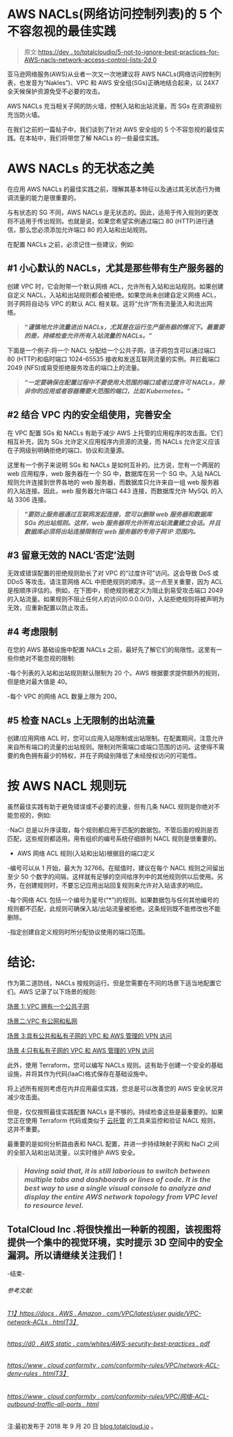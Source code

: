 # AWS NACLs(网络访问控制列表)的 5 个不容忽视的最佳实践

> 原文:[https://dev . to/totalcloudio/5-not-to-ignore-best-practices-for-AWS-nacls-network-access-control-lists-2d 0](https://dev.to/totalcloudio/5-not-to-ignore-best-practices-for-aws-nacls-network-access-control-lists---2dd0)

亚马逊网络服务(AWS)从业者一次又一次地建议将 AWS NACLs(网络访问控制列表，也发音为“Nakles”)、VPC 和 AWS 安全组(SGs)正确地结合起来，以 24X7 全天候保护资源免受不必要的攻击。

AWS NACLs 充当相关子网的防火墙，控制入站和出站流量。而 SGs 在资源级别充当防火墙。

在我们之前的一篇帖子中，我们谈到了针对 AWS 安全组的 5 个不容忽视的最佳实践。在本帖中，我们将带您了解 NACLs 的一些最佳实践。

# **AWS NACLs 的无状态之美**

在应用 AWS NACLs 的最佳实践之前，理解其基本特征以及通过其无状态行为微调流量的能力是很重要的。

与有状态的 SG 不同，AWS NACLs 是无状态的。因此，适用于传入规则的更改将不适用于传出规则。也就是说，如果您希望实例通过端口 80 (HTTP)进行通信，那么您必须添加允许端口 80 的入站和出站规则。

在配置 NACLs 之前，必须记住一些建议，例如:

## **#1 小心默认的 NACLs，尤其是那些带有生产服务器的**

创建 VPC 时，它会附带一个默认网络 ACL，允许所有入站和出站规则。如果创建自定义 NACL，入站和出站规则都会被拒绝。如果您尚未创建自定义网络 ACL，则子网将自动与 VPC 的默认 ACL 相关联。这将“允许”所有流量流入和流出网络。

> ***“谨慎地允许流量进出 NACLs，尤其是在运行生产服务器的情况下。最重要的是，持续检查允许所有入站流量的 NACLs。”***

下面是一个例子:将一个 NACL 分配给一个公共子网，该子网包含可以通过端口 80 (HTTP)和临时端口 1024-65535 接收和发送互联网流量的实例。并拦截端口 2049 (NFS)或易受拒绝服务攻击的端口上的流量。

> ***“一定要确保在配置过程中不要使用大范围的端口或者过度许可 NACLs，除非你的应用或者容器需要大范围的端口，比如 Kubernetes。”***

## **#2 结合 VPC 内的安全组使用，完善安全**

在 VPC 配置 SGs 和 NACLs 有助于减少 AWS 上托管的应用程序的攻击面。它们相互补充，因为 SGs 允许定义应用程序内资源的流量，而 NACLs 允许定义应该在子网级别明确拒绝的端口、协议和流量源。

这里有一个例子来说明 SGs 和 NACLs 是如何互补的。比方说，您有一个两层的 web 应用程序，web 服务器在一个 SG 中，数据库在另一个 SG 中。入站 NACL 规则允许连接到世界各地的 web 服务器，而数据库只允许来自一组 web 服务器的入站连接。因此，web 服务器允许端口 443 连接，而数据库允许 MySQL 的入站 3306 连接。

> ***"要防止服务器通过互联网发起连接，您可以删除 web 服务器和数据库 SGs 的出站规则。这样，web 服务器将允许所有出站流量建立会话。并且数据库必须将出站连接限制在 web 服务器的专用子网 IP 范围内。***

## **#3 留意无效的 NACL‘否定’法则**

无效或错误配置的拒绝规则助长了对 VPC 的“过度许可”访问。这会导致 DoS 或 DDoS 等攻击。请注意网络 ACL 中拒绝规则的顺序。这一点至关重要，因为 ACL 是按顺序评估的。例如，在下图中，拒绝规则被定义为阻止到易受攻击端口 2049 的入站流量。如果规则不阻止任何人的访问(0.0.0.0/0)，入站拒绝规则将被声明为无效，应重新配置以防止攻击。

## **#4 考虑限制**

在您的 AWS 基础设施中配置 NACLs 之前，最好先了解它们的局限性。这里有一些你绝对不能忽视的限制:

-每个列表的入站和出站规则默认限制为 20 个。AWS 根据要求提供额外的规则，但是绝对最大值是 40。

-每个 VPC 的网络 ACL 数量上限为 200。

## **#5 检查 NACLs 上无限制的出站流量**

创建/应用网络 ACL 时，您可以应用入站限制或出站限制。在配置期间，注意允许来自所有端口的流量的出站规则。限制对所需端口或端口范围的访问。这使得不需要的角色拥有最少的特权，并在子网级别降低了未经授权访问的可能性。

# **按 AWS NACL 规则玩**

虽然最佳实践有助于避免错误或不必要的流量，但有几条 NACL 规则是你绝对不能忽视的，例如:

-NaCl 总是以升序读取，每个规则都应用于匹配的数据包。不管后面的规则是否匹配，这些规则都适用。用有组织的编号系统仔细排列 NACL 规则是很重要的。

- AWS 网络 ACL 规则(入站和出站)根据目的端口定义

-编号可以从 1 开始，最大为 32766。在赋值时，建议在每个 NACL 规则之间留出至少 50 个数字的间隔，这样就有足够的空间给序列中的其他规则供以后使用。另外，在创建规则时，不要忘记应用出站回复规则来允许对入站请求的响应。

-每个网络 ACL 包括一个编号为星号(“*”)的规则。如果数据包与任何其他编号的规则都不匹配，此规则可确保入站/出站流量被拒绝。这条规则既不能修改也不能删除。

-指定创建自定义规则时所分配协议使用的端口范围。

# **结论:**

作为第二道防线，NACLs 按规则运行。但是您需要在不同的场景下适当地配置它们。AWS 记录了以下场景的规则:

[场景 1: VPC 拥有一个公共子网](https://docs.aws.amazon.com/vpc/latest/userguide/VPC_Scenario1.html)

[场景二:VPC 有公网和私网](https://docs.aws.amazon.com/vpc/latest/userguide/VPC_Scenario2.html)

[场景 3:具有公共和私有子网的 VPC 和 AWS 管理的 VPN 访问](https://docs.aws.amazon.com/vpc/latest/userguide/VPC_Scenario3.html)

[场景 4:只有私有子网的 VPC 和 AWS 管理的 VPN 访问](https://docs.aws.amazon.com/vpc/latest/userguide/VPC_Scenario4.html)

此外，使用 Terraform，您可以编写 NACLs 规则。这有助于创建一个安全的基础设施，并将其作为代码(IaaC)格式保存在基础设施中。

将上述所有规则考虑在内并应用最佳实践，您总是可以改善您的 AWS 安全状况并减少攻击面。

但是，仅仅按照最佳实践配置 NACLs 是不够的。持续检查这些是最重要的。如果您正在使用 Terraform 代码或类似于 [云托管](https://github.com/capitalone/cloud-custodian) 的工具来监控和验证 NACL 规则，这并不重要。

最重要的是如何分析路由表和 NACL 配置，并进一步持续映射子网和 NaCl 之间的全部入站和出站流量，以实时维护 AWS 安全。

> ### ***Having said that, it is still laborious to switch between multiple tabs and dashboards or lines of code. It is the best way to use a single visual console to analyze and display the entire AWS network topology from VPC level to resource level.***

## TotalCloud Inc .将很快推出一种新的视图，该视图将提供一个集中的视觉环境，实时提示 3D 空间中的安全漏洞。所以请继续关注我们！

-结束-

###### 参考文献:

###### [T1】https://docs . AWS . Amazon . com/VPC/latest/user guide/VPC-network-ACLs . htmlT3】](https://docs.aws.amazon.com/vpc/latest/userguide/vpc-network-acls.html)

###### [https://d0 . AWS static . com/whites/AWS-security-best-practices . pdf](https://d0.awsstatic.com/whitepapers/aws-security-best-practices.pdf)

###### [https://www . cloud conformity . com/conformity-rules/VPC/network-ACL-deny-rules . htmlT3】](https://www.cloudconformity.com/conformity-rules/VPC/network-acl-deny-rules.html)

###### [https://www . cloud conformity . com/conformity-rules/VPC/网络-ACL-outbound-traffic-all-ports . html](https://www.cloudconformity.com/conformity-rules/VPC/network-acl-outbound-traffic-all-ports.html)

注:最初发布于 2018 年 9 月 20 日 [blog.totalcloud.io](https://blog.totalcloud.io/5-not-to-ignore-best-practices-for-aws-nacls-network-access-control-lists/) 。